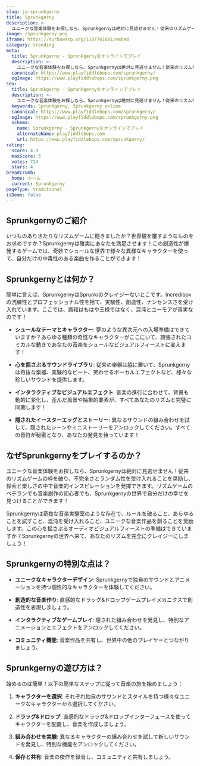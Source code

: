 ```yaml
---
slug: ja-sprunkgerny
title: Sprunkgerny
description: >-
  ユニークな音楽体験をお探しなら、Sprunkgernyは絶対に見逃せません！従来のリズムゲームの枠を破り、不完全さとランダム性を受け入れることを奨励し、探索と楽しさの中で音楽的インスピレーションを発揮できるゲームです。
image: /sprunkgerny.png
iframe: https://turbowarp.org/1107761681/embed
category: trending
meta:
  title: Sprunkgerny - Sprunkgernyをオンラインでプレイ
  description: >-
    ユニークな音楽体験をお探しなら、Sprunkgernyは絶対に見逃せません！従来のリズムゲームの枠を破り、不完全さとランダム性を受け入れることを奨励し、探索と楽しさの中で音楽的インスピレーションを発揮できるゲームです。
  canonical: https://www.playfiddlebops.com/sprunkgerny/
  ogImage: https://www.playfiddlebops.com/sprunkgerny.png
seo:
  title: Sprunkgerny - Sprunkgernyをオンラインでプレイ
  description: >-
    ユニークな音楽体験をお探しなら、Sprunkgernyは絶対に見逃せません！従来のリズムゲームの枠を破り、不完全さとランダム性を受け入れることを奨励し、探索と楽しさの中で音楽的インスピレーションを発揮できるゲームです。
  keywords: Sprunkgerny, Sprunkgerny online
  canonical: https://www.playfiddlebops.com/sprunkgerny/
  ogImage: https://www.playfiddlebops.com/sprunkgerny.png
  schema:
    name: Sprunkgerny - Sprunkgernyをオンラインでプレイ
    alternateName: playfiddlebops.com
    url: https://www.playfiddlebops.com/sprunkgerny/
rating:
  score: 4.9
  maxScore: 5
  votes: 724
  stars: 4
breadcrumb:
  home: ホーム
  current: Sprunkgerny
pageType: traditional
isDemo: false
---
```


## Sprunkgernyのご紹介

いつものありきたりなリズムゲームに飽きましたか？世界観を覆すようなものをお求めですか？Sprunkgernyは確実にあなたを満足させます！この創造性が爆発するゲームでは、奇妙でシュールな世界で様々な異様なキャラクターを使って、自分だけの中毒性のある楽曲を作ることができます！

## Sprunkgernyとは何か？

簡単に言えば、SprunkgernyはSprunkiのクレイジーないとこです。Incrediboxの洗練性とプロフェッショナル性を捨て、実験性、創造性、ナンセンスさを受け入れています。ここでは、調和はもはや王様ではなく、混沌とユーモアが真実なのです！

- **シュールなテーマとキャラクター**: 夢のような異次元への入場準備はできていますか？あらゆる種類の奇怪なキャラクターがここにいて、誇張されたコミカルな動きであなたの音楽をシュールなビジュアルフィーストに変えます！

- **心を揺さぶるサウンドライブラリ**: 従来の楽器は脇に置いて、Sprunkgernyは奇抜な楽器、実験的なビート、笑わせるボーカルエフェクトなど、様々な珍しいサウンドを提供します。

- **インタラクティブなビジュアルエフェクト**: 音楽の進行に合わせて、背景も動的に変化し、歪んだ風景や抽象的要素が、すべてあなたのリズムと完璧に同期します！

- **隠されたイースターエッグとストーリー**: 異なるサウンドの組み合わせを試して、隠されたシーンやミニストーリーをアンロックしてください。すべての音符が秘密となり、あなたの発見を待っています！

## なぜSprunkgernyをプレイするのか？

ユニークな音楽体験をお探しなら、Sprunkgernyは絶対に見逃せません！従来のリズムゲームの枠を破り、不完全さとランダム性を受け入れることを奨励し、探索と楽しさの中で音楽的インスピレーションを発揮できます。リズムゲームのベテランでも音楽創作の初心者でも、Sprunkgernyの世界で自分だけの幸せを見つけることができます！

Sprunkgernyは奇抜な音楽実験室のような存在で、ルールを破ること、あらゆることを試すこと、混沌を受け入れること、ユニークな音楽作品を創ることを奨励します。この心を揺さぶるオーディオビジュアルフィーストの準備はできていますか？Sprunkgernyの世界へ来て、あなたのリズムを完全にクレイジーにしましょう！

## Sprunkgernyの特別な点は？

- **ユニークなキャラクターデザイン**: Sprunkgernyで独自のサウンドとアニメーションを持つ個性的なキャラクターを体験してください。

- **創造的な音楽作り**: 直感的なドラッグ&ドロップゲームプレイメカニクスで創造性を表現しましょう。

- **インタラクティブなゲームプレイ**: 隠された組み合わせを発見し、特別なアニメーションとエフェクトをアンロックしてください。

- **コミュニティ機能**: 音楽作品を共有し、世界中の他のプレイヤーとつながりましょう。

## Sprunkgernyの遊び方は？

始めるのは簡単！以下の簡単なステップに従って音楽の旅を始めましょう：

1. **キャラクターを選択**: それぞれ独自のサウンドとスタイルを持つ様々なユニークなキャラクターから選択してください。

1. **ドラッグ&ドロップ**: 直感的なドラッグ&ドロップインターフェースを使ってキャラクターを配置し、音楽を作成しましょう。

1. **組み合わせを実験**: 異なるキャラクターの組み合わせを試して新しいサウンドを発見し、特別な機能をアンロックしてください。

1. **保存と共有**: 音楽の傑作を録音し、コミュニティと共有しましょう。